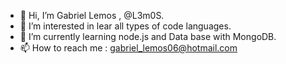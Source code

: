 - 👋 Hi, I’m  Gabriel Lemos , @L3m0S.
- 👀 I’m interested in lear all types of code languages.
- 🌱 I’m currently learning node.js and Data base with MongoDB.
- 📫 How to reach me : gabriel_lemos06@hotmail.com

<!---
L3m0S/L3m0S is a ✨ special ✨ repository because its `README.md` (this file) appears on your GitHub profile.
You can click the Preview link to take a look at your changes.
--->
